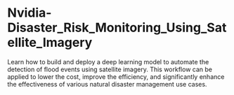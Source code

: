 # Nvidia-Disaster_Risk_Monitoring_Using_Satellite_Imagery
Learn how to build and deploy a deep learning model to automate the detection of flood events using satellite imagery. This workflow can be applied to lower the cost, improve the efficiency, and significantly enhance the effectiveness of various natural disaster management use cases. 
